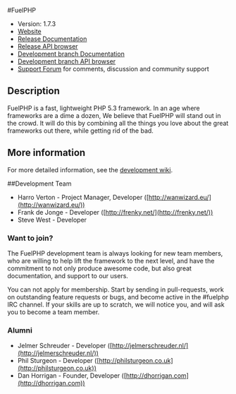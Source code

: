 #FuelPHP

* Version: 1.7.3
* [Website](http://fuelphp.com/)
* [Release Documentation](http://docs.fuelphp.com)
* [Release API browser](http://api.fuelphp.com)
* [Development branch Documentation](http://dev-docs.fuelphp.com)
* [Development branch API browser](http://dev-api.fuelphp.com)
* [Support Forum](http://fuelphp.com/forums) for comments, discussion and community support

## Description

FuelPHP is a fast, lightweight PHP 5.3 framework. In an age where frameworks are a dime a dozen, We believe that FuelPHP will stand out in the crowd.  It will do this by combining all the things you love about the great frameworks out there, while getting rid of the bad.

## More information

For more detailed information, see the [development wiki](https://github.com/fuelphp/fuelphp/wiki).

##Development Team

* Harro Verton - Project Manager, Developer ([http://wanwizard.eu/](http://wanwizard.eu/))
* Frank de Jonge - Developer ([http://frenky.net/](http://frenky.net/))
* Steve West - Developer

### Want to join?

The FuelPHP development team is always looking for new team members, who are willing
to help lift the framework to the next level, and have the commitment to not only
produce awesome code, but also great documentation, and support to our users.

You can not apply for membership. Start by sending in pull-requests, work on outstanding
feature requests or bugs, and become active in the #fuelphp IRC channel. If your skills
are up to scratch, we will notice you, and will ask you to become a team member.

### Alumni

* Jelmer Schreuder - Developer ([http://jelmerschreuder.nl/](http://jelmerschreuder.nl/))
* Phil Sturgeon - Developer ([http://philsturgeon.co.uk](http://philsturgeon.co.uk))
* Dan Horrigan - Founder, Developer ([http://dhorrigan.com](http://dhorrigan.com))
